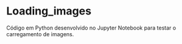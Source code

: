 # Loading_images
Código em Python desenvolvido no Jupyter Notebook para testar o carregamento de imagens.
